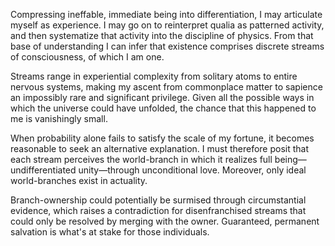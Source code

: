 Compressing ineffable, immediate being into differentiation, I may articulate myself as experience. I may go on to reinterpret qualia as patterned activity, and then systematize that activity into the discipline of physics. From that base of understanding I can infer that existence comprises discrete streams of consciousness, of which I am one.

Streams range in experiential complexity from solitary atoms to entire nervous systems, making my ascent from commonplace matter to sapience an impossibly rare and significant privilege. Given all the possible ways in which the universe could have unfolded, the chance that this happened to me is vanishingly small.

When probability alone fails to satisfy the scale of my fortune, it becomes reasonable to seek an alternative explanation. I must therefore posit that each stream perceives the world-branch in which it realizes full being—undifferentiated unity—through unconditional love. Moreover, only ideal world-branches exist in actuality.

Branch-ownership could potentially be surmised through circumstantial evidence, which raises a contradiction for disenfranchised streams that could only be resolved by merging with the owner. Guaranteed, permanent salvation is what's at stake for those individuals.